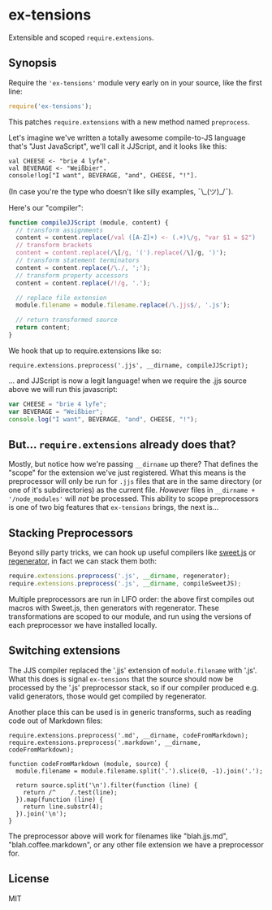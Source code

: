 # ex-tensions

Extensible and scoped `require.extensions`. 

## Synopsis

Require the `'ex-tensions'` module very early on in your source, like the first line:

```javascript
require('ex-tensions');
```

This patches `require.extensions` with a new method named `preprocess`.

Let's imagine we've written a totally awesome compile-to-JS language that's
"Just JavaScript", we'll call it JJScript, and it looks like this:

```
val CHEESE <- "brie 4 lyfe".
val BEVERAGE <- "Weißbier".
console!log["I want", BEVERAGE, "and", CHEESE, "!"].
```

(In case you're the type who doesn't like silly examples,  ¯\\\_(ツ)\_/¯).

Here's our "compiler":

```javascript
function compileJJScript (module, content) {
  // transform assignments
  content = content.replace(/val ([A-Z]+) <- (.+)\/g, "var $1 = $2")
  // transform brackets
  content = content.replace(/\[/g, '(').replace(/\]/g, ')');
  // transform statement terminators
  content = content.replace(/\./, ';');
  // transform property accessors
  content = content.replace(/!/g, '.');

  // replace file extension
  module.filename = module.filename.replace(/\.jjs$/, '.js');

  // return transformed source
  return content;
}
```

We hook that up to require.extensions like so:

```
require.extensions.preprocess('.jjs', __dirname, compileJJScript);
```

... and JJScript is now a legit language! when we require the .jjs source above we will run this javascript:

```javascript
var CHEESE = "brie 4 lyfe";
var BEVERAGE = "Weißbier";
console.log("I want", BEVERAGE, "and", CHEESE, "!");
```

## But... `require.extensions` already does that?

Mostly, but notice how we're passing `__dirname` up there? That defines the "scope" for the extension we've just registered. What this means is the preprocessor will only be run for `.jjs` files that are in the same directory (or one of it's subdirectories) as the current file. _However_ files in `__dirname + '/node_modules'` will *not* be processed. This ability to scope preprocessors is one of two big features that `ex-tensions` brings, the next is...

## Stacking Preprocessors

Beyond silly party tricks, we can hook up useful compilers like [sweet.js](http://sweetjs.org/) or [regenerator](http://facebook.github.io/regenerator/), in fact we can stack them both:

```javascript
require.extensions.preprocess('.js', __dirname, regenerator);
require.extensions.preprocess('.js', __dirname, compileSweetJS);
```

Multiple preprocessors are run in LIFO order: the above first compiles out macros with Sweet.js, then generators with regenerator. These transformations are scoped to our module, and run using the versions of each preprocessor we have installed locally.

## Switching extensions

The JJS compiler replaced the '.jjs' extension of `module.filename` with '.js'. What this does is signal `ex-tensions` that the source should now be processed by the '.js' preprocessor stack, so if our compiler produced e.g. valid generators, those would get compiled by regenerator.

Another place this can be used is in generic transforms, such as reading code out of Markdown files:

```
require.extensions.preprocess('.md', __dirname, codeFromMarkdown);
require.extensions.preprocess('.markdown', __dirname, codeFromMarkdown);

function codeFromMarkdown (module, source) {
  module.filename = module.filename.split('.').slice(0, -1).join('.');

  return source.split('\n').filter(function (line) {
    return /^    /.test(line);
  }).map(function (line) {
    return line.substr(4);
  }).join('\n');
}
```

The preprocessor above will work for filenames like "blah.jjs.md", "blah.coffee.markdown", or any other file extension we have a preprocessor for.

## License

MIT
